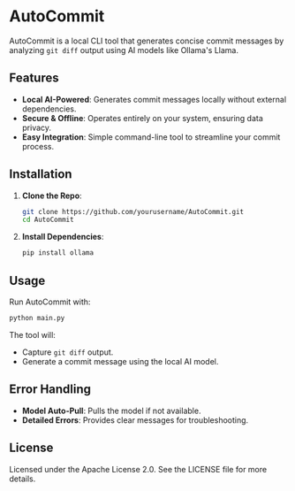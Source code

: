 # AutoCommit

AutoCommit is a local CLI tool that generates concise commit messages by analyzing `git diff` output using AI models like Ollama's Llama.

## Features

- **Local AI-Powered**: Generates commit messages locally without external dependencies.
- **Secure & Offline**: Operates entirely on your system, ensuring data privacy.
- **Easy Integration**: Simple command-line tool to streamline your commit process.

## Installation

1. **Clone the Repo**:
   ```bash
   git clone https://github.com/yourusername/AutoCommit.git
   cd AutoCommit
   ```
2. **Install Dependencies**:
   ```bash
   pip install ollama
   ```

## Usage

Run AutoCommit with:
```bash
python main.py
```
The tool will:
- Capture `git diff` output.
- Generate a commit message using the local AI model.

## Error Handling

- **Model Auto-Pull**: Pulls the model if not available.
- **Detailed Errors**: Provides clear messages for troubleshooting.

## License

Licensed under the Apache License 2.0. See the LICENSE file for more details.

